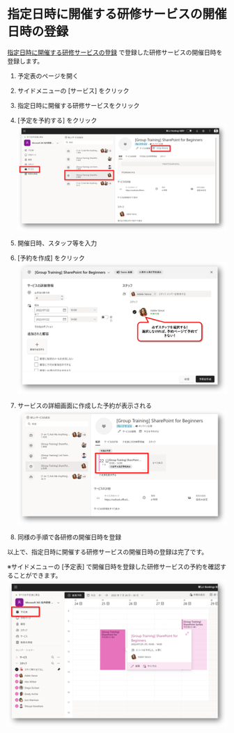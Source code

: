 # 指定日時に開催する研修サービスの開催日時の登録

[指定日時に開催する研修サービスの登録](20-指定日時に開催する研修サービスの登録.md) で登録した研修サービスの開催日時を登録します。

1. 予定表のページを開く
2. サイドメニューの [サービス] をクリック
3. 指定日時に開催する研修サービスをクリック
4. [予定を予約する] をクリック<br />
![予定の予約](assets/40-予定の予約.png)

5. 開催日時、スタッフ等を入力
6. [予約を作成] をクリック<br />
![予定の予約](assets/40-予約を作成.png)

7. サービスの詳細画面に作成した予約が表示される
![予約](assets/40-予約作成完了.png)

8. 同様の手順で各研修の開催日時を登録

以上で、指定日時に開催する研修サービスの開催日時の登録は完了です。

※サイドメニューの [予定表] で開催日時を登録した研修サービスの予約を確認することができます。
![予約の確認](assets/40-予約の確認.png)